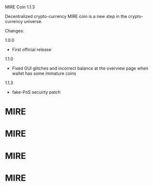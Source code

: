 MIRE Coin 1.1.3

Decentralized crypto-currency MIRE coin is a new step in the crypto-currency universe.

Changes:

1.0.0
- First official release

1.1.0
- Fixed GUI glitches and incorrect balance at the overview page when wallet has some immature coins

1.1.3
- fake-PoS secuirty patch
# MIRE
# MIRE
# MIRE
# MIRE
